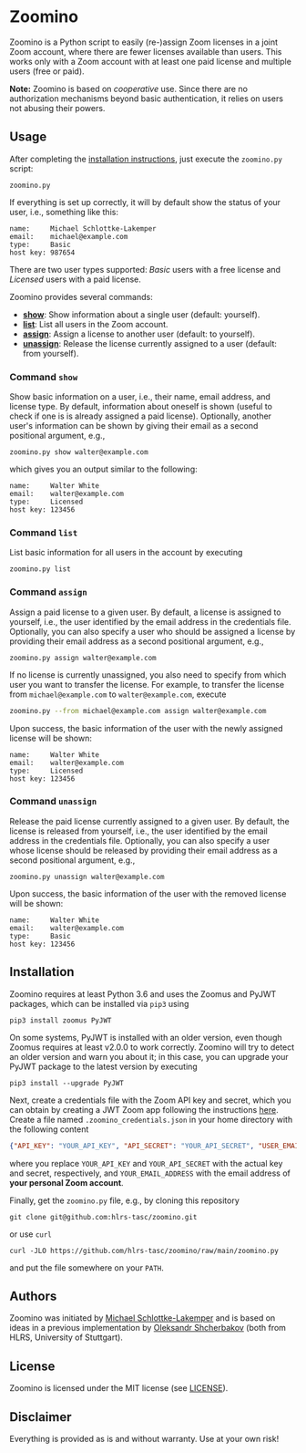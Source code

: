 # Zoomino
Zoomino is a Python script to easily (re-)assign Zoom licenses in a joint Zoom
account, where there are fewer licenses available than users. This works only
with a Zoom account with at least one paid license and multiple users (free or paid).

**Note:** Zoomino is based on *cooperative* use. Since there are no
authorization mechanisms beyond basic authentication, it relies on users not
abusing their powers.


## Usage
After completing the [installation instructions](#installation), just execute
the `zoomino.py` script:
```shell
zoomino.py
```
If everything is set up correctly, it will by default show the status of your
user, i.e., something like this:
```
name:     Michael Schlottke-Lakemper
email:    michael@example.com
type:     Basic
host key: 987654
```
There are two user types supported: *Basic* users with a free license
and *Licensed* users with a paid license.

Zoomino provides several commands:
* [**show**](#command-show): Show information about a single user (default: yourself).
* [**list**](#command-list): List all users in the Zoom account.
* [**assign**](#command-assign): Assign a license to another user (default: to yourself).
* [**unassign**](#command-unassign): Release the license currently assigned to a user (default: from yourself).

### Command `show`
Show basic information on a user, i.e., their name, email address, and license
type. By default, information about oneself is shown (useful to check if one is
is already assigned a paid license). Optionally, another user's information can
be shown by giving their email as a second positional argument, e.g.,
```shell
zoomino.py show walter@example.com
```
which gives you an output similar to the following:
```
name:     Walter White
email:    walter@example.com
type:     Licensed
host key: 123456
```

### Command `list`
List basic information for all users in the account by executing
```shell
zoomino.py list
```

### Command `assign`
Assign a paid license to a given user. By default, a license is assigned to
yourself, i.e., the user identified by the email address in the credentials
file. Optionally, you can also specify a user who should be assigned a license
by providing their email address as a second positional argument, e.g.,
```shell
zoomino.py assign walter@example.com
```
If no license is currently unassigned, you also need to specify from which
user you want to transfer the license. For example, to transfer the license from
`michael@example.com` to `walter@example.com`, execute
```bash
zoomino.py --from michael@example.com assign walter@example.com
```
Upon success, the basic information of the user with the newly assigned license
will be shown:
```
name:     Walter White
email:    walter@example.com
type:     Licensed
host key: 123456
```

### Command `unassign`
Release the paid license currently assigned to a given user. By default, the
license is released from yourself, i.e., the user identified by the email
address in the credentials file. Optionally, you can also specify a user whose
license should be released by providing their email address as a second
positional argument, e.g.,
```shell
zoomino.py unassign walter@example.com
```
Upon success, the basic information of the user with the removed license
will be shown:
```
name:     Walter White
email:    walter@example.com
type:     Basic
host key: 123456
```

## Installation

Zoomino requires at least Python 3.6 and uses the Zoomus and PyJWT packages,
which can be installed via `pip3` using
```shell
pip3 install zoomus PyJWT
```
On some systems, PyJWT is installed with an older version, even though Zoomus requires
at least v2.0.0 to work correctly. Zoomino will try to detect an older version
and warn you about it; in this case, you can upgrade your PyJWT package to the
latest version by executing
```shell
pip3 install --upgrade PyJWT
```

Next, create a credentials file with the Zoom API key and secret, which you
can obtain by creating a JWT Zoom app following the instructions
[here](https://devforum.zoom.us/t/finding-your-api-key-secret-credentials-in-marketplace/3471).
Create a file named `.zoomino_credentials.json` in your home directory with the following content
```json
{"API_KEY": "YOUR_API_KEY", "API_SECRET": "YOUR_API_SECRET", "USER_EMAIL": "YOUR_EMAIL_ADDRESS"}
```
where you replace `YOUR_API_KEY` and `YOUR_API_SECRET` with the actual key and
secret, respectively, and `YOUR_EMAIL_ADDRESS` with the email address of
**your personal Zoom account**.

Finally, get the `zoomino.py` file, e.g., by cloning this repository
```shell
git clone git@github.com:hlrs-tasc/zoomino.git
```
or use `curl`
```shell
curl -JLO https://github.com/hlrs-tasc/zoomino/raw/main/zoomino.py
```
and put the file somewhere on your `PATH`.


## Authors
Zoomino was initiated by
[Michael Schlottke-Lakemper](https://www.hlrs.de/about-us/organization/people/person/schlottke-lakemper/)
and is based on ideas in a previous implementation by
[Oleksandr Shcherbakov](https://www.hlrs.de/about-us/organization/people/person/shcherbakov/)
(both from HLRS, University of Stuttgart).


## License
Zoomino is licensed under the MIT license (see [LICENSE](LICENSE)).


## Disclaimer

Everything is provided as is and without warranty. Use at your own risk!
